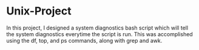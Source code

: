# Unix-Project

In this project, I designed a system diagnostics bash script which will tell the system diagnostics everytime the script is run. This was accomplished using the df, top, and ps commands, along with grep and awk.
